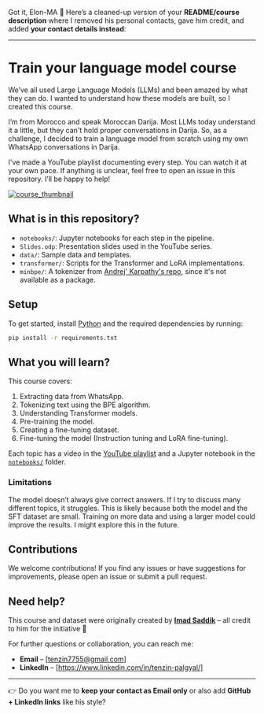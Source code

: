 Got it, Elon-MA 🚀
Here’s a cleaned-up version of your **README/course description** where I removed his personal contacts, gave him credit, and added **your contact details instead**:

---

# Train your language model course

We’ve all used Large Language Models (LLMs) and been amazed by what they can do. I wanted to understand how these models are built, so I created this course.

I’m from Morocco and speak Moroccan Darija. Most LLMs today understand it a little, but they can't hold proper conversations in Darija. So, as a challenge, I decided to train a language model from scratch using my own WhatsApp conversations in Darija.

I've made a YouTube playlist documenting every step. You can watch it at your own pace. If anything is unclear, feel free to open an issue in this repository. I’ll be happy to help!

[![course\_thumbnail](./images/course_thumbnail%20.png)](https://www.youtube.com/playlist?list=PLMSb3cZXtIfptKdr56uEdiM5pR6HDMoUX)

## What is in this repository?

* `notebooks/`: Jupyter notebooks for each step in the pipeline.
* `Slides.odp`: Presentation slides used in the YouTube series.
* `data/`: Sample data and templates.
* `transformer/`: Scripts for the Transformer and LoRA implementations.
* `minbpe/`: A tokenizer from [Andrej' Karpathy's repo](https://github.com/karpathy/minbpe), since it's not available as a package.

## Setup

To get started, install [Python](https://www.python.org/downloads/) and the required dependencies by running:

```bash
pip install -r requirements.txt
```

## What you will learn?

This course covers:

1. Extracting data from WhatsApp.
2. Tokenizing text using the BPE algorithm.
3. Understanding Transformer models.
4. Pre-training the model.
5. Creating a fine-tuning dataset.
6. Fine-tuning the model (Instruction tuning and LoRA fine-tuning).

Each topic has a video in the [YouTube playlist](https://www.youtube.com/playlist?list=PLMSb3cZXtIfptKdr56uEdiM5pR6HDMoUX) and a Jupyter notebook in the [`notebooks/`](./notebooks/) folder.


### Limitations

The model doesn’t always give correct answers. If I try to discuss many different topics, it struggles. This is likely because both the model and the SFT dataset are small. Training on more data and using a larger model could improve the results. I might explore this in the future.

## Contributions

We welcome contributions! If you find any issues or have suggestions for improvements, please open an issue or submit a pull request.

## Need help?

This course and dataset were originally created by **[Imad Saddik](https://github.com/ImadSaddik)** – all credit to him for the initiative 🙌

For further questions or collaboration, you can reach me:

* **Email** – \[tenzin7755@gmail.com]
* **LinkedIn** – \[https://www.linkedin.com/in/tenzin-palgyal/]

---

👉 Do you want me to **keep your contact as Email only** or also add **GitHub + LinkedIn links** like his style?
